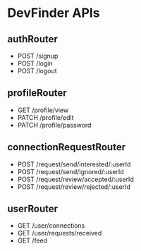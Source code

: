 # DevFinder APIs

## authRouter
- POST /signup
- POST /login
- POST /logout

## profileRouter
- GET /profile/view
- PATCH /profile/edit
- PATCH /profile/password

## connectionRequestRouter
- POST /request/send/interested/:userId
- POST /request/send/ignored/:userId
- POST /request/review/accepted/:userId
- POST /request/review/rejected/:userId

## userRouter
- GET /user/connections
- GET /user/requests/received
- GET /feed